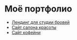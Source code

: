 <h1>Моё портфолио</h1>
<ul>
  <li><a href="brows/index.html">Лендинг для студии бровей</a></li>
  <li><a href="salon/index.html">Сайт салона красоты</a></li>
  <li><a href="coffee/index.html">Сайт кофейни</a></li>
</ul>
